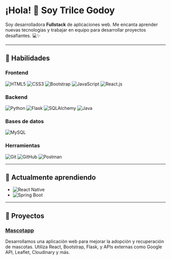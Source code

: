 # ¡Hola! 👋 Soy Trilce Godoy

Soy desarrolladora **Fullstack** de aplicaciones web. 
Me encanta aprender nuevas tecnologías y trabajar en equipo para desarrollar proyectos desafiantes. 💻✨

---

## 🚀 Habilidades

### Frontend
![HTML5](https://img.shields.io/badge/-HTML5-E34F26?logo=html5&logoColor=white&style=for-the-badge)
![CSS3](https://img.shields.io/badge/-CSS3-1572B6?logo=css3&logoColor=white&style=for-the-badge)
![Bootstrap](https://img.shields.io/badge/-Bootstrap-7952B3?logo=bootstrap&logoColor=white&style=for-the-badge)
![JavaScript](https://img.shields.io/badge/-JavaScript-F7DF1E?logo=javascript&logoColor=black&style=for-the-badge)
![React.js](https://img.shields.io/badge/-React-61DAFB?logo=react&logoColor=black&style=for-the-badge)

### Backend
![Python](https://img.shields.io/badge/-Python-3776AB?logo=python&logoColor=white&style=for-the-badge)
![Flask](https://img.shields.io/badge/-Flask-000000?logo=flask&logoColor=white&style=for-the-badge)
![SQLAlchemy](https://img.shields.io/badge/-SQLAlchemy-009639?logo=sqlalchemy&logoColor=white&style=for-the-badge)
![Java](https://img.shields.io/badge/-Java-007396?logo=java&logoColor=white&style=for-the-badge)

### Bases de datos
![MySQL](https://img.shields.io/badge/-MySQL-4479A1?logo=mysql&logoColor=white&style=for-the-badge)

### Herramientas
![Git](https://img.shields.io/badge/-Git-F05032?logo=git&logoColor=white&style=for-the-badge)
![GitHub](https://img.shields.io/badge/-GitHub-181717?logo=github&logoColor=white&style=for-the-badge)
![Postman](https://img.shields.io/badge/-Postman-FF6C37?logo=postman&logoColor=white&style=for-the-badge)

---

## 📖 Actualmente aprendiendo

- ![React Native](https://img.shields.io/badge/-React%20Native-61DAFB?logo=react&logoColor=black&style=for-the-badge)
- ![Spring Boot](https://img.shields.io/badge/-Spring%20Boot-6DB33F?logo=spring-boot&logoColor=white&style=for-the-badge)

---

## 💼 Proyectos

### [Mascotapp](https://github.com/4GeeksAcademy/MascotAppUy-FinalProject)
Desarrollamos una aplicación web para mejorar la adopción y recuperación de mascotas. Utiliza React, Bootstrap, Flask, y APIs externas como 
Google API, Leaflet, Cloudinary y más.
